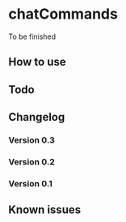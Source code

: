 # chatCommands
To be finished

## How to use

## Todo

## Changelog
### Version 0.3
### Version 0.2
### Version 0.1

## Known issues
